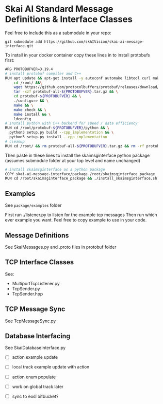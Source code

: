# Skai AI Standard Message Definitions & Interface Classes

Feel free to include this as a submodule in your repo: 
```
git submodule add https://github.com/skAIVision/skai-ai-message-interface.git
```


To install in your docker container copy these lines in to install protobufs first:
```bash
ARG PROTOBUFVER=3.19.4
# install protobuf compiler and C++
RUN apt update && apt-get install -y autoconf automake libtool curl make g++ unzip && \
    cd /root/ &&\
    wget https://github.com/protocolbuffers/protobuf/releases/download/v3.19.4/protobuf-all-${PROTOBUFVER}.tar.gz && \
    tar -xzf protobuf-all-${PROTOBUFVER}.tar.gz && \
    cd protobuf-${PROTOBUFVER} && \
    ./configure && \
    make && \
    make check && \
    make install && \
    ldconfig
# install python with C++ backend for speed / data efficiency
RUN cd /root/protobuf-${PROTOBUFVER}/python && \
  python3 setup.py build --cpp_implementation && \
  python3 setup.py install --cpp_implementation 
# cleanup
RUN cd /root/ && rm protobuf-all-${PROTOBUFVER}.tar.gz && rm -rf protobuf-${PROTOBUFVER}
```

Then paste in these lines to install the skaimsginterface python package (assumes submodule folder at your top level and name unchanged)
```bash
# install skaimsginterface as a python package
COPY skai-ai-message-interface/package /root/skaimsginterface_package
RUN cd /root/skaimsginterface_package && ./install_skaimsginterface.sh
```

## Examples
See `package/examples` folder

First run ./listener.py to listen for the example tcp messages
Then run which ever example you want. Feel free to copy example to use in your code.


## Message Definitions
See SkaiMessages.py and .proto files in protobuf folder

## TCP Interface Classes
See: 
- MultiportTcpListener.py
- TcpSender.py
- TcpSender.hpp

## TCP Message Sync
See TcpMessageSync.py

## Database Interfacing
See SkaiDatabaseInterface.py

- [ ] action example update
- [ ] local track example update with action
- [ ] action enum populate

- [ ] work on global track later

- [ ] sync to eosl bitbucket?